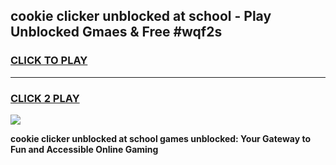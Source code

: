 
## cookie clicker unblocked at school - Play Unblocked Gmaes & Free #wqf2s
<h3>
<a href="https://news.freeplayer.one?title=cookie_clicker_unblocked_at_school&ref=24F">CLICK TO PLAY</a></h3>
<hr>

<h3>
<a href="https://news.freeplayer.one?title=cookie_clicker_unblocked_at_school&ref=24F">CLICK 2 PLAY</a>
  
</h3>

<a href="https://news.freeplayer.one?title=cookie_clicker_unblocked_at_school&ref=24F/"><img src="https://clearcache.store/games.png"></a>


**cookie clicker unblocked at school games unblocked: Your Gateway to Fun and Accessible Online Gaming**
